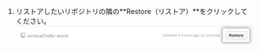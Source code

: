 1. リストアしたいリポジトリの隣の**Restore（リストア）**をクリックしてください。 ![リストアボタン](/assets/images/help/settings/restore-button.png)
